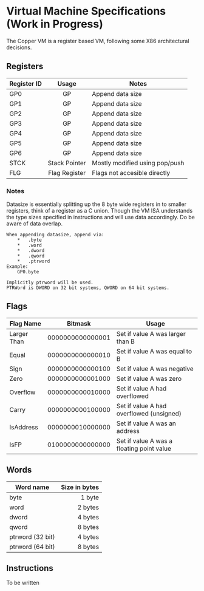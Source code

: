 # Virtual Machine Specifications (Work in Progress)
The Copper VM is a register based VM, following some X86 architectural decisions.

## Registers

| Register ID   | Usage         | Notes                             |
|---------------|:-------------:|-----------------------------------|
| GP0           | GP            | Append data size                  |
| GP1           | GP            | Append data size                  |
| GP2           | GP            | Append data size                  |
| GP3           | GP            | Append data size                  |
| GP4           | GP            | Append data size                  |
| GP5           | GP            | Append data size                  |
| GP6           | GP            | Append data size                  |
| STCK          | Stack Pointer | Mostly modified using pop/push    |
| FLG           | Flag Register | Flags not accesible directly      |

### Notes

Datasize is essentially splitting up the 8 byte wide registers in to smaller registers, think of a register as a C union.
Though the VM ISA understands the type sizes specified in instructions and will use data accordingly.
Do be aware of data overlap.

```
When appending datasize, append via:
    *   .byte
    *   .word
    *   .dword
    *   .qword
    *   .ptrword
Example:
    GP0.byte

Implicitly ptrword will be used.
PTRWord is DWORD on 32 bit systems, QWORD on 64 bit systems.
```

## Flags

| Flag Name     | Bitmask        | Usage                                          |
|---------------|:--------------:|------------------------------------------------|
| Larger Than   |0000000000000001| Set if value A was larger than B               |
| Equal         |0000000000000010| Set if value A was equal to B                  |
| Sign          |0000000000000100| Set if value A was negative                    |
| Zero          |0000000000001000| Set if value A was zero                        |
| Overflow      |0000000000010000| Set if value A had overflowed                  |
| Carry         |0000000000100000| Set if value A had overflowed (unsigned)       |
| IsAddress     |0000000010000000| Set if value A was an address                  |
| IsFP          |0100000000000000| Set if value A was a floating point value      |


## Words
| Word name       | Size in bytes   |
|-----------------|----------------:|
| byte            | 1 byte          |
| word            | 2 bytes         |
| dword           | 4 bytes         |
| qword           | 8 bytes         |
| ptrword (32 bit)| 4 bytes         |
| ptrword (64 bit)| 8 bytes         |

## Instructions
To be written
